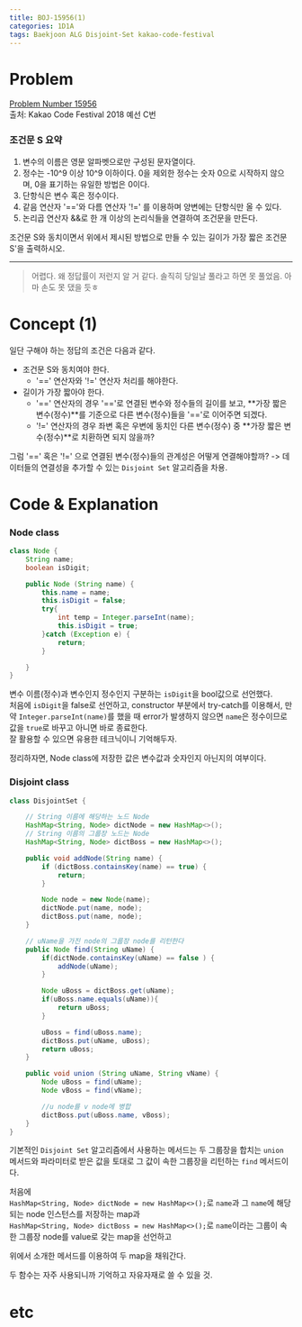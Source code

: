 ```yaml
---
title: BOJ-15956(1)
categories: 1D1A
tags: Baekjoon ALG Disjoint-Set kakao-code-festival
---
```


# Problem

[Problem Number 15956](https://www.acmicpc.net/problem/15956)  
출처: Kakao Code Festival 2018 예선 C번

### 조건문 S 요약

1. 변수의 이름은 영문 알파벳으로만 구성된 문자열이다.
2. 정수는 -10^9 이상 10^9 이하이다. 0을 제외한 정수는 숫자 0으로 시작하지 않으며, 0을 표기하는 유일한 방법은 0이다.
3. 단항식은 변수 혹은 정수이다.
4. 같음 연산자 '=='와 다름 연산자 '!=' 를 이용하며 양변에는 단항식만 올 수 있다.
5. 논리곱 연산자 &&로 한 개 이상의 논리식들을 연결하여 조건문을 만든다.

조건문 S와 동치이면서 위에서 제시된 방법으로 만들 수 있는 길이가 가장 짧은 조건문 S'을 출력하시오.

---

> 어렵다. 왜 정답률이 저런지 알 거 같다. 솔직히 당일날 풀라고 하면 못 풀었음. 아마 손도 못 댔을 듯ㅎ

# Concept (1)

일단 구해야 하는 정답의 조건은 다음과 같다.

- 조건문 S와 동치여야 한다.
  - '==' 연산자와 '!=' 연산자 처리를 해야한다.
- 길이가 가장 짧아야 한다.
  - '==' 연산자의 경우 '=='로 연결된 변수와 정수들의 길이를 보고, **가장 짧은 변수(정수)**를 기준으로 다른 변수(정수)들을 '=='로 이어주면 되겠다.
  - '!=' 연산자의 경우 좌변 혹은 우변에 동치인 다른 변수(정수) 중 **가장 짧은 변수(정수)**로 치환하면 되지 않을까?

그럼 '==' 혹은 '!=' 으로 연결된 변수(정수)들의 관계성은 어떻게 연결해야할까?
-> 데이터들의 연결성을 추가할 수 있는 `Disjoint Set` 알고리즘을 차용.

# Code & Explanation

### Node class

```java
class Node {
    String name;
    boolean isDigit;

    public Node (String name) {
        this.name = name;
        this.isDigit = false;
        try{
            int temp = Integer.parseInt(name);
            this.isDigit = true;
        }catch (Exception e) {
            return;
        }

    }
}
```

변수 이름(정수)과 변수인지 정수인지 구분하는 `isDigit`을 bool값으로 선언했다.  
처음에 `isDigit`을 false로 선언하고, constructor 부분에서 try-catch를 이용해서, 만약 `Integer.parseInt(name)`를 했을 때 error가 발생하지 않으면 `name`은 정수이므로 값을 `true`로 바꾸고 아니면 바로 종료한다.  
잘 활용할 수 있으면 유용한 테크닉이니 기억해두자.

정리하자면, Node class에 저장한 값은 변수값과 숫자인지 아닌지의 여부이다.

### Disjoint class

```java
class DisjointSet {

    // String 이름에 해당하는 노드 Node
    HashMap<String, Node> dictNode = new HashMap<>();
    // String 이름의 그룹장 노드는 Node
    HashMap<String, Node> dictBoss = new HashMap<>();

    public void addNode(String name) {
        if (dictBoss.containsKey(name) == true) {
            return;
        }

        Node node = new Node(name);
        dictNode.put(name, node);
        dictBoss.put(name, node);
    }

    // uName을 가진 node의 그룹장 node를 리턴한다
    public Node find(String uName) {
        if(dictNode.containsKey(uName) == false ) {
            addNode(uName);
        }

        Node uBoss = dictBoss.get(uName);
        if(uBoss.name.equals(uName)){
            return uBoss;
        }

        uBoss = find(uBoss.name);
        dictBoss.put(uName, uBoss);
        return uBoss;
    }

    public void union (String uName, String vName) {
        Node uBoss = find(uName);
        Node vBoss = find(vName);

        //u node를 v node에 병합
        dictBoss.put(uBoss.name, vBoss);
    }
}
```

기본적인 `Disjoint Set` 알고리즘에서 사용하는 메서드는 두 그룹장을 합치는 `union` 메서드와 파라미터로 받은 값을 토대로 그 값이 속한 그룹장을 리턴하는 `find` 메서드이다.

처음에  
`HashMap<String, Node> dictNode = new HashMap<>();`로 `name`과 그 `name`에 해당되는 node 인스턴스를 저장하는 map과  
`HashMap<String, Node> dictBoss = new HashMap<>();`로 `name`이라는 그룹이 속한 그룹장 node를 value로 갖는 map을 선언하고

위에서 소개한 메서드를 이용하여 두 map을 채워간다.

두 함수는 자주 사용되니까 기억하고 자유자재로 쓸 수 있을 것.

# etc

